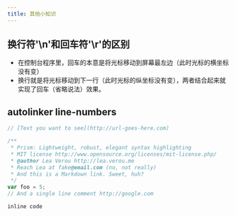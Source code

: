 ```yaml
---
title: 其他小知识
---
```


## 换行符'\n'和回车符'\r'的区别

- 在控制台程序里，回车的本意是将光标移动到屏幕最左边（此时光标的横坐标没有变）
- 换行就是将光标移动到下一行（此时光标的纵坐标没有变），两者结合起来就实现了回车（省略说法）效果。

## autolinker line-numbers

```javascript
// [Text you want to see](http://url-goes-here.com)

/**
 * Prism: Lightweight, robust, elegant syntax highlighting
 * MIT license http://www.opensource.org/licenses/mit-license.php/
 * @author Lea Verou http://lea.verou.me
 * Reach Lea at fake@email.com (no, not really)
 * And this is a Markdown link. Sweet, huh?
 */
var foo = 5;
// And a single line comment http://google.com
```

`inline code`
